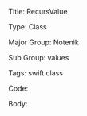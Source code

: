 Title:  RecursValue

Type:   Class

Major Group: Notenik

Sub Group:   values

Tags:   swift.class

Code:



Body:


